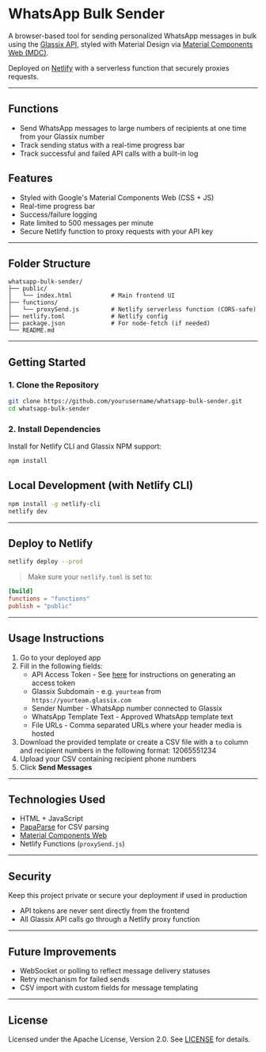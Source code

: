 # WhatsApp Bulk Sender

A browser-based tool for sending personalized WhatsApp messages in bulk using the [Glassix API](https://docs.glassix.com), styled with Material Design via [Material Components Web (MDC)](https://github.com/material-components/material-components-web).

Deployed on [Netlify](https://www.netlify.com/) with a serverless function that securely proxies requests.

---

## Functions

- Send WhatsApp messages to large numbers of recipients at one time from your Glassix number
- Track sending status with a real-time progress bar
- Track successful and failed API calls with a built-in log

## Features

- Styled with Google's Material Components Web (CSS + JS)
- Real-time progress bar
- Success/failure logging
- Rate limited to 500 messages per minute
- Secure Netlify function to proxy requests with your API key

---

## Folder Structure

```
whatsapp-bulk-sender/
├── public/
│   └── index.html           # Main frontend UI
├── functions/
│   └── proxySend.js         # Netlify serverless function (CORS-safe)
├── netlify.toml             # Netlify config
├── package.json             # For node-fetch (if needed)
└── README.md
```

---

## Getting Started

### 1. Clone the Repository

```bash
git clone https://github.com/yourusername/whatsapp-bulk-sender.git
cd whatsapp-bulk-sender
```

### 2. Install Dependencies

Install for Netlify CLI and Glassix NPM support:

```bash
npm install
```


## Local Development (with Netlify CLI)

```bash
npm install -g netlify-cli
netlify dev
```

---

## Deploy to Netlify

```bash
netlify deploy --prod
```

> Make sure your `netlify.toml` is set to:

```toml
[build]
functions = "functions"
publish = "public"
```

---

## Usage Instructions

1. Go to your deployed app
2. Fill in the following fields:
   - API Access Token - See [here](https://docs.glassix.com/reference/access-token#/) for instructions on generating an access token
   - Glassix Subdomain - e.g. `yourteam` from `https://yourteam.glassix.com`
   - Sender Number - WhatsApp number connected to Glassix
   - WhatsApp Template Text - Approved WhatsApp template text
   - File URLs - Comma separated URLs where your header media is hosted
3. Download the provided template or create a CSV file with a `to` column and recipient numbers in the following format: 12065551234
4. Upload your CSV containing recipient phone numbers
5. Click **Send Messages**

---

## Technologies Used

- HTML + JavaScript
- [PapaParse](https://www.papaparse.com/) for CSV parsing
- [Material Components Web](https://github.com/material-components/material-components-web)
- Netlify Functions (`proxySend.js`)

---

## Security

Keep this project private or secure your deployment if used in production

- API tokens are never sent directly from the frontend
- All Glassix API calls go through a Netlify proxy function

---

## Future Improvements

- WebSocket or polling to reflect message delivery statuses
- Retry mechanism for failed sends
- CSV import with custom fields for message templating

---

## License

Licensed under the Apache License, Version 2.0. See [LICENSE](LICENSE) for details.